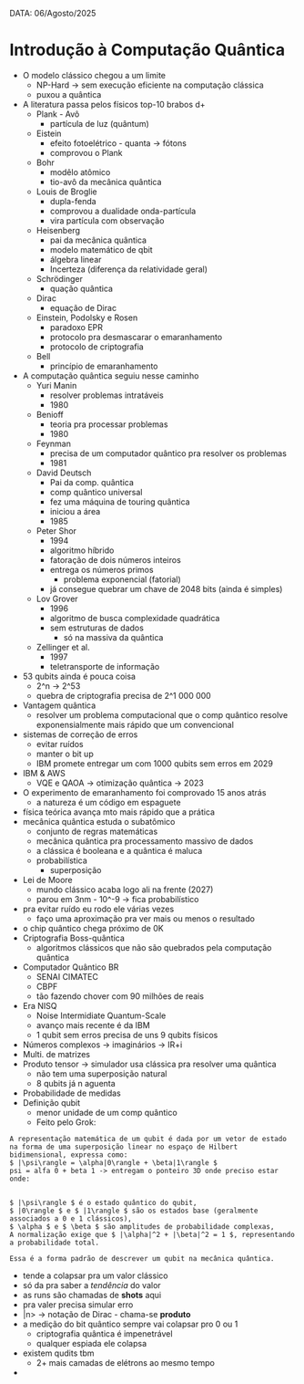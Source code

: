 DATA: 06/Agosto/2025
# Introdução à Computação Quântica
- O modelo clássico chegou a um limite
    - NP-Hard -> sem execução eficiente na computação clássica
    - puxou a quântica
- A literatura passa pelos físicos top-10 brabos d+
    - Plank - Avô
        - partícula de luz (quântum)
    - Eistein
        - efeito fotoelétrico - quanta -> fótons
        - comprovou o Plank
    - Bohr
        - modêlo atômico
        - tio-avô da mecânica quântica
    - Louis de Broglie
        - dupla-fenda
        - comprovou a dualidade onda-partícula
        - vira partícula com observação
    - Heisenberg
        - pai da mecânica quântica
        - modelo matemático de qbit
        - álgebra linear
        - Incerteza (diferença da relatividade geral)
    - Schrödinger
        - quação quântica
    - Dirac
        - equação de Dirac
    - Einstein, Podolsky e Rosen
        - paradoxo EPR
        - protocolo pra desmascarar o emaranhamento
        - protocolo de criptografia
    - Bell
        - princípio de emaranhamento
- A computação quântica seguiu nesse caminho
    - Yuri Manin
        - resolver problemas intratáveis
        - 1980
    - Benioff
        - teoria pra processar problemas
        - 1980
    - Feynman
        - precisa de um computador quântico pra resolver os problemas
        - 1981
    - David Deutsch
        - Pai da comp. quântica
        - comp quântico universal
        - fez uma máquina de touring quântica
        - iniciou a área
        - 1985
    - Peter Shor
        - 1994
        - algoritmo híbrido
        - fatoração de dois números inteiros
        - entrega os números primos
            - problema exponencial (fatorial)
        - já consegue quebrar um chave de 2048 bits (ainda é simples)
    - Lov Grover
        - 1996
        - algoritmo de busca complexidade quadrática
        - sem estruturas de dados
            - só na massiva da quântica
    - Zellinger et al.
        - 1997
        - teletransporte de informação
- 53 qubits ainda é pouca coisa
    - 2^n -> 2^53
    - quebra de criptografia precisa de 2^1 000 000
- Vantagem quântica
    - resolver um problema computacional que o comp quântico resolve exponensialmente mais rápido que um convencional
- sistemas de correção de erros
    - evitar ruídos
    - manter o bit up
    - IBM promete entregar um com 1000 qubits sem erros em 2029
- IBM & AWS
    - VQE e QAOA -> otimização quântica -> 2023
- O experimento de emaranhamento foi comprovado 15 anos atrás
    - a natureza é um código em espaguete
- física teórica avança mto mais rápido que a prática
- mecânica quântica estuda o subatômico
    - conjunto de regras matemáticas
    - mecânica quântica pra processamento massivo de dados
    - a clássica é booleana e a quântica é maluca
    - probabilística
        - superposição
- Lei de Moore
    - mundo clássico acaba logo ali na frente (2027)
    - parou em 3nm - 10^-9 -> fica probabilístico
- pra evitar ruído eu rodo ele várias vezes
    - faço uma aproximação pra ver mais ou menos o resultado
- o chip quântico chega próximo de 0K
- Criptografia Boss-quântica
    - algoritmos clássicos que não são quebrados pela computação quântica
- Computador Quântico BR
    - SENAI CIMATEC
    - CBPF
    - tão fazendo chover com 90 milhões de reais
- Era NISQ
    - Noise Intermidiate Quantum-Scale
    - avanço mais recente é da IBM
    - 1 qubit sem erros precisa de uns 9 qubits físicos
- Números complexos -> imaginários -> IR+i
- Multi. de matrizes
- Produto tensor -> simulador usa clássica pra resolver uma quântica
    - não tem uma superposição natural
    - 8 qubits já n aguenta
- Probabilidade de medidas
- Definição qubit
    - menor unidade de um comp quântico
    - Feito pelo Grok:
```log
A representação matemática de um qubit é dada por um vetor de estado na forma de uma superposição linear no espaço de Hilbert bidimensional, expressa como:
$ |\psi\rangle = \alpha|0\rangle + \beta|1\rangle $
psi = alfa 0 + beta 1 -> entregam o ponteiro 3D onde preciso estar
onde:


$ |\psi\rangle $ é o estado quântico do qubit,
$ |0\rangle $ e $ |1\rangle $ são os estados base (geralmente associados a 0 e 1 clássicos),
$ \alpha $ e $ \beta $ são amplitudes de probabilidade complexas,
A normalização exige que $ |\alpha|^2 + |\beta|^2 = 1 $, representando a probabilidade total.

Essa é a forma padrão de descrever um qubit na mecânica quântica.
```

- tende a colapsar pra um valor clássico
- só da pra saber a *tendência* do valor
- as runs são chamadas de **shots** aqui
- pra valer precisa simular erro
- |n> -> notação de Dirac - chama-se **produto**
- a medição do bit quântico sempre vai colapsar pro 0 ou 1
    - criptografia quântica é impenetrável
    - qualquer espiada ele colapsa
- existem qudits tbm
    - 2+ mais camadas de elétrons ao mesmo tempo
- 